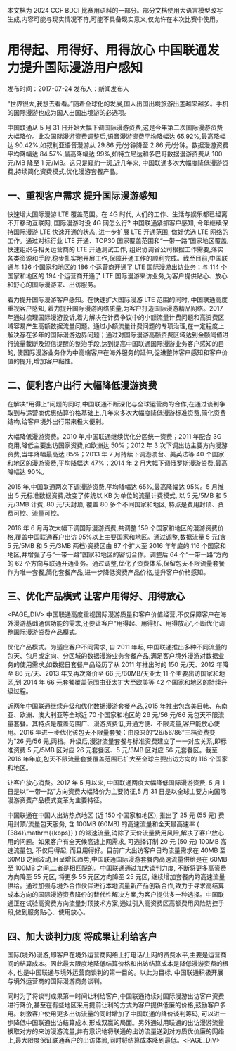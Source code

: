 本文档为 2024 CCF BDCI 比赛用语料的一部分。部分文档使用大语言模型改写生成,内容可能与现实情况不符,可能不具备现实意义,仅允许在本次比赛中使用。

# 用得起、用得好、用得放心 中国联通发力提升国际漫游用户感知

发布时间：2017-07-24 发布人：新闻发布人

“世界很大,我想去看看。”随着全球化的发展,国人出国出境旅游出差越来越多。手机的国际漫游也成为国人出国出境游的必选项。

中国联通从 5 月 31 日开始大幅下调国际漫游资费,这是今年第二次国际漫游资费大幅降价。此次国际漫游资费调整后,语音漫游资费平均降幅达 65.92%,最高降幅达 90.42%,如叙利亚语音漫游从 29.86 元/分钟降至 2.86 元/分钟。数据漫游资费平均降幅达 84.57%,最高降幅达 99%,如特立尼达和多巴哥数据漫游资费从 100 元/MB 降至 1 元/MB。这只是窥豹一斑,近几年来, 中国联通多次大幅度降低漫游资费,持续简化资费模式,优化漫游套餐产品。

## 一、重视客户需求 提升国际漫游感知

快速增大国际漫游 LTE 覆盖范围。在 4G 时代, 人们的工作、生活与娱乐都已经离不开移动互联网, 国际漫游时没 4G 网怎么行? 中国联通紧抓客户感知, 今年继续保持国际漫游 LTE 快速开通的状态, 进一步扩展 LTE 开通范围, 做好优选 LTE 网络的工作。通过对标行业 LTE 开通、TOP30 国家覆盖范围和“一带一路”国家地区覆盖,快速组织与相关运营商的 LTE 开通测试工作, 组织协调省公司根据工作需要,落实各类资源和手段,稳步扎实地开展工作,保障开通工作的顺利完成。截至目前,中国联通与 126 个国家和地区的 186 个运营商开通了 LTE 国际漫游出访业务；与 114 个国家和地区的 194 个运营商开通了 LTE 国际漫游来访业务,为客户提供贴心、放心和舒心的国际漫游来、出访服务。

着力提升国际漫游客户感知。在快速扩大国际漫游 LTE 范围的同时, 中国联通高度重视客户感知, 着力提升国际漫游网络质量,为客户打造国际漫游精品网络。2017 年通过梳理国际漫游投诉,着力解决在计费争议中的小额流量计费问题和高资费区域容易产生高额数据流量问题。通过小额流量计费问题的专项治理,在一定程度上解决存在多年的国际漫游边界问题；通过对国际漫游高额资费区域达到金额阈值进行流量截断及短信提醒的整治手段,达到提高中国联通国际漫游业务客户感知的目的, 使国际漫游业务作为中高端客户在海外服务的延伸,促进整体客户感知和客户价值的提升,增加客户黏性。

## 二、便利客户出行 大幅降低漫游资费

在解决“用得上”问题的同时,中国联通不断深化与全球运营商的合作,在通过谈判争取到与运营商优惠结算价格基础上,几年来多次大幅度降低漫游标准资费,简化资费结构,给客户境外出行带来极大便利。

大幅降低漫游资费。2010 年,中国联通继续优化分区统一资费；2011 年配合 3G 商用,降低主要出访国家资费,如欧洲达 50%；2012 年 3 次下调出访主要方向漫游资费,当年降幅最高达 85%；2013 年 7 月持续下调港澳台、美英法等 40 个国家和地区的漫游资费,平均降幅达 47%；2014 年 2 月大幅下调俄罗斯漫游资费,最高降幅达 90%。

2015 年,中国联通两次下调漫游资费,平均降幅达 65%,最高降幅达 95%。5 月推出 5 元标准数据资费,改变了传统以 KB 为单位的流量计费模式, 以 5 元/5MB 和 5 元/3MB 计费, 80 元/天封顶, 覆盖 80 多个不同国家和地区, 特点是费用封顶、资费可控、流量可控。

2016 年 6 月再次大幅下调国际漫游资费,共调整 159 个国家和地区的漫游资费价格,覆盖中国联通客户出访 95%以上主要国家和地区。通过调整,数据流量 5 元(含 5 元/5MB 和 5 元/3MB 两档)资费区由 87 个扩大至 2016 年年底的 116 个国家和地区,并增强了与“一带一路”国家和地区的密切合作。调整后 64 个“一带一路”方向的 62 个方向与联通开通业务。通过调整,优化了资费体系,保留包天不限流量套餐作为唯一套餐,简化套餐产品,进一步降低资费产品价格,提升客户价格感知。

## 三、优化产品模式 让客户用得好、用得放心

<PAGE_DIV> 中国联通高度重视国际漫游质量和客户价值经营,不仅保障客户在海外漫游基础通信功能的需求,还要让客户“用得起、用得好、用得放心”,不断优化调整国际漫游资费产品模式。

优化产品模式。为适应客户不同需求, 自 2011 年起, 中国联通推出多种不同流量的包天、包月或定向、分区域的数据漫游业务套餐产品,满足客户境外漫游对数据业务的使用需求,如数据日套餐产品经历了从 2011 年推出时的 150 元/天、2012 年降至 86 元/天、2013 年又再次降价至 66 元/60MB/天亚太 11 个主要出访国家和地区,到 2014 年 66 元套餐覆盖范围由亚太扩大至欧美等 42 个国家和地区的持续升级过程。

近两年中国联通继续升级和优化数据漫游套餐产品,2015 年推出包含美日韩、东南亚、欧洲、澳大利亚等全球近 70 个国家和地区的 26 元/56 元/86 元包天不限流量套餐。其特点是覆盖范围广、漫游资费低,开通方便、不限流量,客户能放心使用。2016 年进一步优化该包天不限量套餐：由原来的“26/56/86”三档资费变为“26 元/56 元,两档。升级后,漫游流量套餐与标准资费建立了一一对应关系,即标准资费 5 元/5MB 区对应 26 元套餐区、5 元/3MB 区对应 56 元套餐区。截至 2016 年年底,包天不限流量套餐覆盖范围已扩大至全球主要出访方向的 116 个国家和地区。

让客户放心消费。2017 年 5 月以来, 中国联通两度大幅降低国际漫游资费, 5 月 1 日是以“一带一路”方向资费大幅降价为主要特征,5 月 31 日是以全球主要方向国际漫游资费产品模式变革为主要特征。

中国联通在中国人出访热点地区 (近 150 个国家和地区), 推出了 25 元 (55 元) 费用封顶/流量包天服务, 含 100MB (60MB) 的高速流量和全天最高速率 \( {384}\mathrm{{kbps}} \) 的常速流量,消除了天价流量费用风险,解决了客户放心用的问题。如果客户有全天候高速上网需求, 可选择订制 20 元 (50 元) 100MB 高速流量包, 不仅用得起, 而且用得好。目前广大出访客户日均流量需求在 40MB 至 60MB 之间波动,且呈增长趋势,中国联通国际漫游套餐内高速流量供给是在 60MB 至 100MB 之间,二者是相匹配的。中国联通通过加大谈判力度, 不断将更多高资费方向降至 55 元区, 将更多 55 元区方向降至 25 元区, 继续增加套餐内的高速流量供给。通过加强与境外合作伙伴进行本地流量新产品创新合作,致力于寻求高结算成本方向的国际漫游资费降价的替代性解决方案,为客户提供多一种选择。中国联通正在试验高资费方向流量封顶技术方案,通过引入高资费区高额费用风险防控手段,做到服务贴心、使用放心。

## 四、加大谈判力度 将成果让利给客户

国际(境外)漫游,即客户在境外运营商网络上打电话/上网的资费水平,主要是运营商间的结算成本。因此最大限度地降低结算价格和出访结算成本是降低漫游资费的根本, 也是中国联通与境外运营商谈判的第一目的。以此为目标, 中国联通积极开展与境外运营商的国际漫游商务谈判。

同时为了将谈判成果第一时间让利给客户,中国联通持续对国际漫游出访客户资费进行降价,甚至在有些地区采用提前让利的方式为客户提供低廉的价格,鼓励客户多用。刺激客户使用更多出访流量的同时增加了中国联通的降价谈判筹码, 可以进一步降低中国联通出访结算成本,形成双赢的局面。另外通过用联通的出访漫游流量换取对方的来访漫游流量,并有意识地将联通的出访流量送到对方质优价廉的网络上,最大限度保证联通客户的出访体验,同时将结算成本降到最低。<PAGE_DIV> 